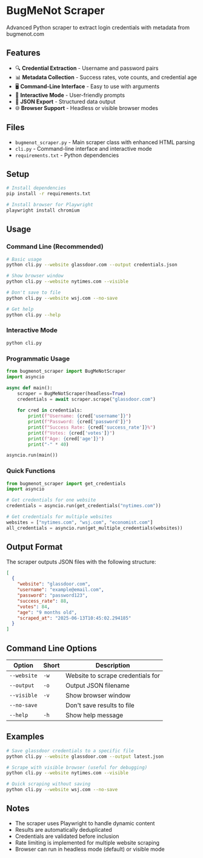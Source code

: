 # BugMeNot Scraper

Advanced Python scraper to extract login credentials with metadata from bugmenot.com

## Features
- 🔍 **Credential Extraction** - Username and password pairs
- 📊 **Metadata Collection** - Success rates, vote counts, and credential age
- 🖥️ **Command-Line Interface** - Easy to use with arguments
- 🎯 **Interactive Mode** - User-friendly prompts
- 💾 **JSON Export** - Structured data output
- 🌐 **Browser Support** - Headless or visible browser modes

## Files
- `bugmenot_scraper.py` - Main scraper class with enhanced HTML parsing
- `cli.py` - Command-line interface and interactive mode
- `requirements.txt` - Python dependencies

## Setup
```bash
# Install dependencies
pip install -r requirements.txt

# Install browser for Playwright
playwright install chromium
```

## Usage

### Command Line (Recommended)
```bash
# Basic usage
python cli.py --website glassdoor.com --output credentials.json

# Show browser window
python cli.py --website nytimes.com --visible

# Don't save to file
python cli.py --website wsj.com --no-save

# Get help
python cli.py --help
```

### Interactive Mode
```bash
python cli.py
```

### Programmatic Usage
```python
from bugmenot_scraper import BugMeNotScraper
import asyncio

async def main():
    scraper = BugMeNotScraper(headless=True)
    credentials = await scraper.scrape("glassdoor.com")
    
    for cred in credentials:
        print(f"Username: {cred['username']}")
        print(f"Password: {cred['password']}")
        print(f"Success Rate: {cred['success_rate']}%")
        print(f"Votes: {cred['votes']}")
        print(f"Age: {cred['age']}")
        print("-" * 40)

asyncio.run(main())
```

### Quick Functions
```python
from bugmenot_scraper import get_credentials
import asyncio

# Get credentials for one website
credentials = asyncio.run(get_credentials("nytimes.com"))

# Get credentials for multiple websites
websites = ["nytimes.com", "wsj.com", "economist.com"]
all_credentials = asyncio.run(get_multiple_credentials(websites))
```

## Output Format

The scraper outputs JSON files with the following structure:

```json
[
  {
    "website": "glassdoor.com",
    "username": "example@email.com",
    "password": "password123",
    "success_rate": 88,
    "votes": 84,
    "age": "9 months old",
    "scraped_at": "2025-06-13T10:45:02.294185"
  }
]
```

## Command Line Options

| Option | Short | Description |
|--------|-------|-------------|
| `--website` | `-w` | Website to scrape credentials for |
| `--output` | `-o` | Output JSON filename |
| `--visible` | `-v` | Show browser window |
| `--no-save` | | Don't save results to file |
| `--help` | `-h` | Show help message |

## Examples

```bash
# Save glassdoor credentials to a specific file
python cli.py --website glassdoor.com --output latest.json

# Scrape with visible browser (useful for debugging)
python cli.py --website nytimes.com --visible

# Quick scraping without saving
python cli.py --website wsj.com --no-save
```

## Notes

- The scraper uses Playwright to handle dynamic content
- Results are automatically deduplicated
- Credentials are validated before inclusion
- Rate limiting is implemented for multiple website scraping
- Browser can run in headless mode (default) or visible mode
